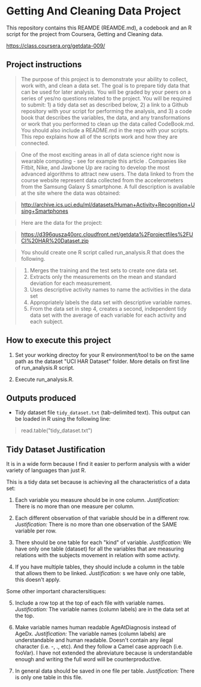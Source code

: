 Getting And Cleaning Data Project
=================================

This repository contains this REAMDE (REAMDE.md), a codebook and an R script for the project from Coursera, Getting and Cleaning data.

https://class.coursera.org/getdata-009/

Project instructions
-------------------

> The purpose of this project is to demonstrate your ability to collect, work with, and clean a data set. The goal is to prepare tidy data that can be used for later analysis. You will be graded by your peers on a series of yes/no questions related to the project. You will be required to submit: 1) a tidy data set as described below, 2) a link to a Github repository with your script for performing the analysis, and 3) a code book that describes the variables, the data, and any transformations or work that you performed to clean up the data called CodeBook.md. You should also include a README.md in the repo with your scripts. This repo explains how all of the scripts work and how they are connected. 

> One of the most exciting areas in all of data science right now is wearable computing - see for example this article . Companies like Fitbit, Nike, and Jawbone Up are racing to develop the most advanced algorithms to attract new users. The data linked to from the course website represent data collected from the accelerometers from the Samsung Galaxy S smartphone. A full description is available at the site where the data was obtained:

> http://archive.ics.uci.edu/ml/datasets/Human+Activity+Recognition+Using+Smartphones

> Here are the data for the project:

> https://d396qusza40orc.cloudfront.net/getdata%2Fprojectfiles%2FUCI%20HAR%20Dataset.zip

 > You should create one R script called run_analysis.R that does the following. 

  > 1. Merges the training and the test sets to create one data set.
  > 2. Extracts only the measurements on the mean and standard deviation for each measurement. 
  > 3. Uses descriptive activity names to name the activities in the data set
  > 4. Appropriately labels the data set with descriptive variable names. 
  > 5. From the data set in step 4, creates a second, independent tidy data set with the average of each variable for each activity and each subject.

How to execute this project
----------------------------

1. Set your working directoy for your R environment/tool to be on the same path as the dataset "UCI HAR Dataset" folder. More details on first line of run_analysis.R script.

2. Execute run_analysis.R.


Outputs produced
----------------
* Tidy dataset file `tidy_dataset.txt` (tab-delimited text).
This output can be loaded in R using the following line:

> read.table("tidy_dataset.txt")

Tidy Dataset Justification
--------------------------

 It is in a wide form because I find it easier to perform analysis with a wider variety of languages than just R.

This is a tidy data set because is achieving all the characteristics of a data set:

1. Each variable you measure should be in one column.
*Justification:* There is no more than one measure per column.

2. Each different observation of that variable should be in a different row.
*Justification:* There is no more than one observation of the SAME variable per row.

3. There should be one table for each "kind" of variable.
*Justification:* We have only one table (dataset) for all the variables that are measuring relations with the subjects movement in relation with some activty.

4. If you have multiple tables, they should include a column in the table that allows them to be linked.
*Justification:* s we have only one table, this doesn't apply.


Some other important charactersitiques:


5. Include a row top at the top of each file with variable names.
*Justification:* The variable names (column labels) are in the data set at the top.

6. Make variable names human readable AgeAtDiagnosis instead of AgeDx.
*Justification:* The variable names (column labels) are understandable and human readable. Doesn't contain any ilegal character (i.e. -, ., etc). And they follow a Camel case approach (i.e. fooVar). I have not extended the abreviature because is understandable enough and writing the full word will be counterproductive.

7. In general data should be saved in one file per table.
*Justification:* There is only one table in this file.